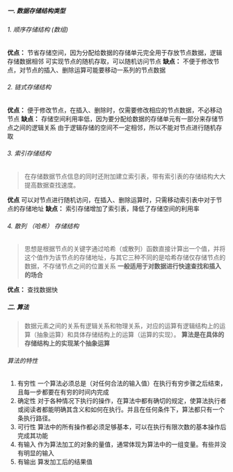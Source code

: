 ##### 一. 数据存储结构类型

###### 1. 顺序存储结构 (数组)

**优点：**
节省存储空间，因为分配给数据的存储单元完全用于存放节点数据，逻辑存储数据相邻
可实现节点的随机存取，可以随机访问节点
**缺点：**
不便于修改节点，对节点的插入、删除运算可能要移动一系列的节点数据

###### 2. 链式存储结构

**优点：**
便于修改节点，在插入、删除时，仅需要修改相应的节点数据，不必移动节点
**缺点：**
存储空间利用率低，因为要分配给数据的存储单元有一部分来存储节点之间的逻辑关系
由于逻辑存储的空间不一定相邻，所以不能对节点进行随机存取

###### 3. 索引存储结构

> 在存储数据节点信息的同时还附加建立索引表，带有索引表的存储结构大大提高数据查找速度。

**优点**
可以对节点进行随机访问，在插入、删除运算时，只需移动索引表中对于节点的存储地址
**缺点：**
索引存储增加了索引表，降低了存储空间的利用率

###### 4. 散列 （哈希） 存储结构

> 思想是根据节点的关键字通过哈希（或散列）函数直接计算出一个值，并将这个值作为该节点的存储地址，与其它三种不同的是哈希存储仅存储节点的数据，不存储节点之间的位置关系
> **一般适用于对数据进行快速查找和插入的场合**

**优点：**
查找数据快



##### 二. 算法

> 数据元素之间的关系有逻辑关系和物理关系，对应的运算有逻辑结构上的运算（抽象运算）和具体存储结构上的运算（运算的实现）。
> **算法是在具体的存储结构上的实现某个抽象运算**

###### 算法的特性

1. 有穷性
   一个算法必须总是（对任何合法的输入值）在执行有穷步骤之后结束，且每一步都要在有穷的时间内完成
2. 确定性
   对于各种情况下执行的操作，在算法中都有确切的规定，使算法执行者或阅读者都能明确其含义和如何在执行。并且在任何条件下，算法都只有一个条执行路径。
3. 可行性
   算法中的所有操作都必须足够基本，可以在执行有限次数的基本操作后完成其功能
4. 有输入
   作为算法加工的对象的量值，通常体现为算法中的一组变量。有些并没有明显的输入
5. 有输出
   算发加工后的结果值
